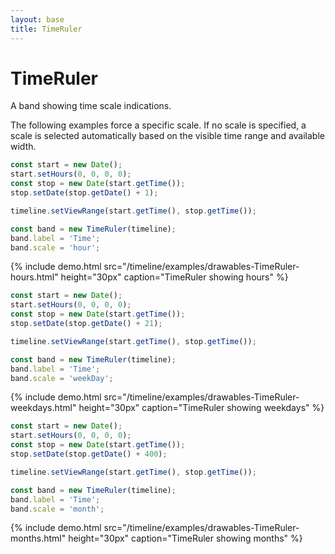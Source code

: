 ```yaml
---
layout: base
title: TimeRuler
---
```


# TimeRuler

A band showing time scale indications.

The following examples force a specific scale. If no scale is specified, a scale is selected automatically based on the visible time range and available width.

```javascript
const start = new Date();
start.setHours(0, 0, 0, 0);
const stop = new Date(start.getTime());
stop.setDate(stop.getDate() + 1);

timeline.setViewRange(start.getTime(), stop.getTime());

const band = new TimeRuler(timeline);
band.label = 'Time';
band.scale = 'hour';
```

{% include demo.html src="/timeline/examples/drawables-TimeRuler-hours.html"
                     height="30px"
                     caption="TimeRuler showing hours" %}

```javascript
const start = new Date();
start.setHours(0, 0, 0, 0);
const stop = new Date(start.getTime());
stop.setDate(stop.getDate() + 21);

timeline.setViewRange(start.getTime(), stop.getTime());

const band = new TimeRuler(timeline);
band.label = 'Time';
band.scale = 'weekDay';
```

{% include demo.html src="/timeline/examples/drawables-TimeRuler-weekdays.html"
                     height="30px"
                     caption="TimeRuler showing weekdays" %}

```javascript
const start = new Date();
start.setHours(0, 0, 0, 0);
const stop = new Date(start.getTime());
stop.setDate(stop.getDate() + 400);

timeline.setViewRange(start.getTime(), stop.getTime());

const band = new TimeRuler(timeline);
band.label = 'Time';
band.scale = 'month';
```

{% include demo.html src="/timeline/examples/drawables-TimeRuler-months.html"
                     height="30px"
                     caption="TimeRuler showing months" %}
